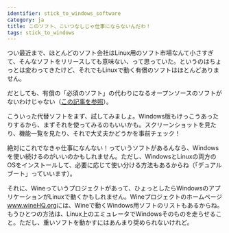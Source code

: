 ```yaml
---
identifier: stick_to_windows_software
category: ja
title: このソフト、こいつなしじゃ仕事にならないんだわ！
tags: stick_to_windows
---
```


つい最近まで、ほとんどのソフト会社はLinux用のソフト市場なんて小さすぎて、そんなソフトをリリースしても意味ない、って思っていた。というのはちょっとは変わってきたけど、それでもLinuxで動く有償のソフトはほとんどありません。

だとしても、有償の「必須のソフト」の代わりになるオープンソースのソフトがないわけじゃない（<a 
href="/items/warez/index_ja.php">この記事を参照</a>）。

こういった代替ソフトをまず、試してみましょ。Windows版もけっこうあったりするから、まずそれを使ってみるのもいいかも。スクリーンショットを見たり、機能一覧を見たり、それで大丈夫かどうかを事前チェック！

絶対にこれでなきゃ仕事になんない！っていうソフトがあるんなら、Windowsを使い続けるのがいいのかもしれません。ただし、WindowsとLinuxの両方のOSをインストールして、必要に応じて使い分ける方法もあるからね（「デュアルブート」っていいます）。

それに、Wineっていうプロジェクトがあって、ひょっとしたらWindowsのアプリケーションがLinuxで動くかもしれません。Wineプロジェクトのホームページ<a href="http://www.winehq.org">www.wineHQ.org</a>には、Wineで動くWindows用ソフトのリストもあるからね。もうひとつの方法は、Linux上のエミュレータでWindowsそのものを走らせること。ただし、重いソフトを動かすにはあんまり奨められないけれど。


